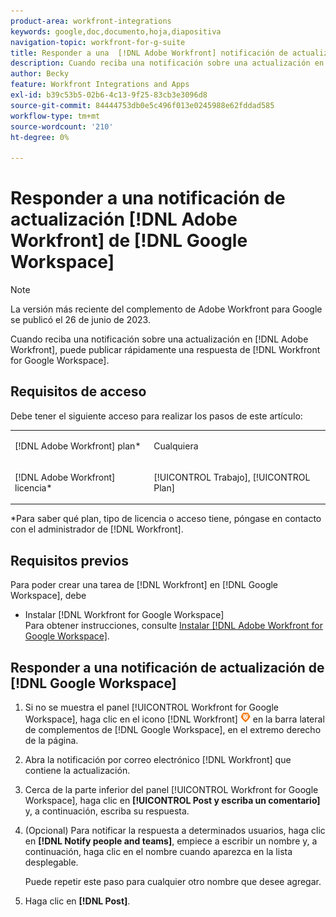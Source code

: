 ```yaml
---
product-area: workfront-integrations
keywords: google,doc,documento,hoja,diapositiva
navigation-topic: workfront-for-g-suite
title: Responder a una  [!DNL Adobe Workfront] notificación de actualización de Google Workspace
description: Cuando reciba una notificación sobre una actualización en  [!DNL Adobe] [!DNL Workfront], podrá publicar rápidamente una respuesta de Workfront para Google Workspace.
author: Becky
feature: Workfront Integrations and Apps
exl-id: b39c53b5-02b6-4c13-9f25-83cb3e3096d8
source-git-commit: 84444753db0e5c496f013e0245988e62fddad585
workflow-type: tm+mt
source-wordcount: '210'
ht-degree: 0%

---
```


# Responder a una notificación de actualización [!DNL Adobe Workfront] de [!DNL Google Workspace]

>[!NOTE]
>
>La versión más reciente del complemento de Adobe Workfront para Google se publicó el 26 de junio de 2023.

Cuando reciba una notificación sobre una actualización en [!DNL Adobe Workfront], puede publicar rápidamente una respuesta de [!DNL Workfront for Google Workspace].

## Requisitos de acceso

Debe tener el siguiente acceso para realizar los pasos de este artículo:

<table style="table-layout:auto"> 
 <col> 
 <col> 
 <tbody> 
  <tr> 
   <td role="rowheader">[!DNL Adobe Workfront] plan*</td> 
   <td> <p>Cualquiera</p> </td> 
  </tr> 
  <tr> 
   <td role="rowheader">[!DNL Adobe Workfront] licencia*</td> 
   <td> <p>[!UICONTROL Trabajo], [!UICONTROL Plan]</p> </td> 
  </tr> 
  </tbody> 
</table>

&#42;Para saber qué plan, tipo de licencia o acceso tiene, póngase en contacto con el administrador de [!DNL Workfront].

## Requisitos previos

Para poder crear una tarea de [!DNL Workfront] en [!DNL Google Workspace], debe

* Instalar [!DNL Workfront for Google Workspace]\
   Para obtener instrucciones, consulte [Instalar [!DNL Adobe Workfront for Google Workspace]](../../workfront-integrations-and-apps/workfront-for-g-suite/install-workfront-for-gsuite.md).

## Responder a una notificación de actualización de [!DNL Google Workspace]

1. Si no se muestra el panel [!UICONTROL Workfront for Google Workspace], haga clic en el icono [!DNL Workfront] ![](assets/wf-lion-icon.png) en la barra lateral de complementos de [!DNL Google Workspace], en el extremo derecho de la página.
1. Abra la notificación por correo electrónico [!DNL Workfront] que contiene la actualización.
1. Cerca de la parte inferior del panel [!UICONTROL Workfront for Google Workspace], haga clic en **[!UICONTROL Post y escriba un comentario]** y, a continuación, escriba su respuesta.
1. (Opcional) Para notificar la respuesta a determinados usuarios, haga clic en **[!DNL Notify people and teams]**, empiece a escribir un nombre y, a continuación, haga clic en el nombre cuando aparezca en la lista desplegable.

   Puede repetir este paso para cualquier otro nombre que desee agregar.

1. Haga clic en **[!DNL Post]**.
